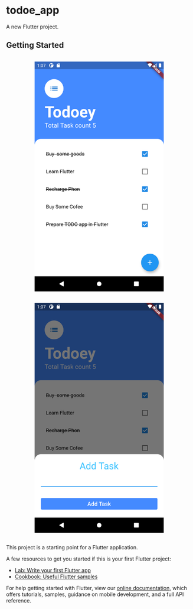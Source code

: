 # todoe_app

A new Flutter project.

## Getting Started

 <div class="row">
  <div class="column">
  <p align="center">
   <img src="https://github.com/VipulDamor/todo_app_flutter/blob/master/images/Screenshot_1631259468.png" width="350"  title="hover text">
   </p>

  </div>
  <div class="column">
   <p align="center">
    <img src="https://github.com/VipulDamor/todo_app_flutter/blob/master/images/Screenshot_1631259476.png" width="350"  title="hover text">
    </p>
  </div>

</div>






This project is a starting point for a Flutter application.

A few resources to get you started if this is your first Flutter project:

- [Lab: Write your first Flutter app](https://flutter.dev/docs/get-started/codelab)
- [Cookbook: Useful Flutter samples](https://flutter.dev/docs/cookbook)

For help getting started with Flutter, view our
[online documentation](https://flutter.dev/docs), which offers tutorials,
samples, guidance on mobile development, and a full API reference.
